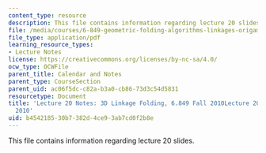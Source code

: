 ```yaml
---
content_type: resource
description: This file contains information regarding lecture 20 slides.
file: /media/courses/6-849-geometric-folding-algorithms-linkages-origami-polyhedra-fall-2012/b454218530b7382d4ce93ab7cd0f2b8e_MIT6_849F12_L20.pdf
file_type: application/pdf
learning_resource_types:
- Lecture Notes
license: https://creativecommons.org/licenses/by-nc-sa/4.0/
ocw_type: OCWFile
parent_title: Calendar and Notes
parent_type: CourseSection
parent_uid: ac06f5dc-c82a-b3a0-cb86-73d3c54d5831
resourcetype: Document
title: 'Lecture 20 Notes: 3D Linkage Folding, 6.849 Fall 2010Lecture 20 Notes, Fall
  2010'
uid: b4542185-30b7-382d-4ce9-3ab7cd0f2b8e
---
```

This file contains information regarding lecture 20 slides.
